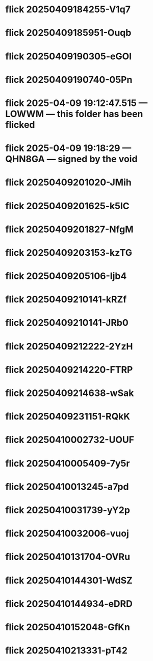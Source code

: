 # flick 20250409184255-V1q7
# flick 20250409185951-Ouqb
# flick 20250409190305-eGOI
# flick 20250409190740-05Pn
# flick 2025-04-09 19:12:47.515 — LOWWM — this folder has been flicked
# flick 2025-04-09 19:18:29 — QHN8GA — signed by the void
# flick 20250409201020-JMih
# flick 20250409201625-k5lC
# flick 20250409201827-NfgM
# flick 20250409203153-kzTG
# flick 20250409205106-Ijb4
# flick 20250409210141-kRZf
# flick 20250409210141-JRb0
# flick 20250409212222-2YzH
# flick 20250409214220-FTRP
# flick 20250409214638-wSak
# flick 20250409231151-RQkK
# flick 20250410002732-UOUF
# flick 20250410005409-7y5r
# flick 20250410013245-a7pd
# flick 20250410031739-yY2p
# flick 20250410032006-vuoj
# flick 20250410131704-OVRu
# flick 20250410144301-WdSZ
# flick 20250410144934-eDRD
# flick 20250410152048-GfKn
# flick 20250410213331-pT42
